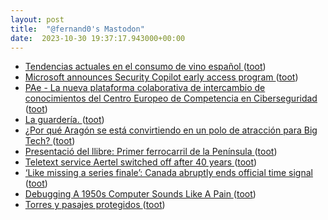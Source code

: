 ```yaml
---
layout: post
title:  "@fernand0's Mastodon"
date:  2023-10-30 19:37:17.943000+00:00
---
```

*  [Tendencias actuales en el consumo de vino español ](https://www.vinetur.com/2023101675783/tendencias-actuales-en-el-consumo-de-vino-espanol.htm) ([toot](https://mastodon.social/@fernand0/111325651792114793))
*  [Microsoft announces Security Copilot early access program ](https://www.bleepingcomputer.com/news/microsoft/microsoft-announces-security-copilot-early-access-program) ([toot](https://mastodon.social/@fernand0/111325438645871614))
*  [PAe - La nueva plataforma colaborativa de intercambio de conocimientos del Centro Europeo de Competencia en Ciberseguridad  ](https://administracionelectronica.gob.es/pae_Home/pae_Actualidad/pae_Noticias/Anio2023/Octubre/Noticia-2023-10-16-nueva-plataforma-colaborativa-Centro-Europeo-Competencia-Ciberseguridad-.htm) ([toot](https://mastodon.social/@fernand0/111325183068437106))
*  [La guardería. ](https://avecesunafoto.wordpress.com/2023/10/30/la-guarderia) ([toot](https://mastodon.social/@fernand0/111325086914939954))
*  [¿Por qué Aragón se está convirtiendo en un polo de atracción para Big Tech? ](https://www.expansion.com/economia-digital/innovacion/2023/10/20/65324652468aebaf0e8b4583.htm) ([toot](https://mastodon.social/@fernand0/111324888395027123))
*  [Presentació del llibre: Primer ferrocarril de la Península ](https://175tren.com/agenda-1/presentacio-primer-ferrocarril-de-la-peninsul) ([toot](https://mastodon.social/@fernand0/111324717773212762))
*  [Teletext service Aertel switched off after 40 years  ](https://www.rte.ie/news/ireland/2023/1012/1410394-aertel/) ([toot](https://mastodon.social/@fernand0/111324376977045510))
*  [‘Like missing a series finale’: Canada abruptly ends official time signal ](https://www.theguardian.com/world/2023/oct/12/canada-official-time-signal-end) ([toot](https://mastodon.social/@fernand0/111324264424992960))
*  [Debugging A 1950s Computer Sounds Like A Pain ](https://hackaday.com/2023/10/20/debugging-a-1950s-computer-sounds-like-a-pain) ([toot](https://mastodon.social/@fernand0/111324030520713205))
*  [Torres y pasajes protegidos ](https://www.flickr.com/photos/fernand0/53266227957) ([toot](https://mastodon.social/@fernand0/111323755781016577))
